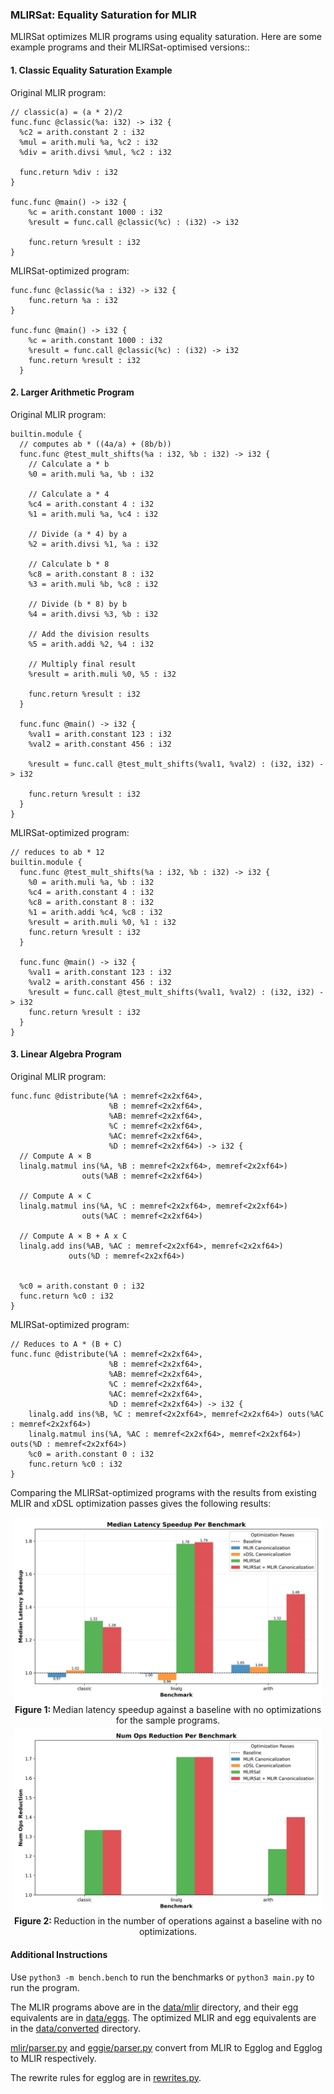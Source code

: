 ### MLIRSat: Equality Saturation for MLIR

MLIRSat optimizes MLIR programs using equality saturation. Here are some example programs and their MLIRSat-optimised versions::

#### 1. Classic Equality Saturation Example 
Original MLIR program:
```mlir
// classic(a) = (a * 2)/2  
func.func @classic(%a: i32) -> i32 {
  %c2 = arith.constant 2 : i32
  %mul = arith.muli %a, %c2 : i32
  %div = arith.divsi %mul, %c2 : i32
  
  func.return %div : i32
}

func.func @main() -> i32 {
    %c = arith.constant 1000 : i32
    %result = func.call @classic(%c) : (i32) -> i32
    
    func.return %result : i32
}
```
MLIRSat-optimized program:

```mlir
func.func @classic(%a : i32) -> i32 {
    func.return %a : i32
}
  
func.func @main() -> i32 {
    %c = arith.constant 1000 : i32
    %result = func.call @classic(%c) : (i32) -> i32
    func.return %result : i32
  }
```


#### 2. Larger Arithmetic Program
Original MLIR program:

```mlir
builtin.module {
  // computes ab * ((4a/a) + (8b/b))
  func.func @test_mult_shifts(%a : i32, %b : i32) -> i32 {
    // Calculate a * b
    %0 = arith.muli %a, %b : i32
    
    // Calculate a * 4
    %c4 = arith.constant 4 : i32
    %1 = arith.muli %a, %c4 : i32
    
    // Divide (a * 4) by a
    %2 = arith.divsi %1, %a : i32
    
    // Calculate b * 8
    %c8 = arith.constant 8 : i32
    %3 = arith.muli %b, %c8 : i32
    
    // Divide (b * 8) by b
    %4 = arith.divsi %3, %b : i32
    
    // Add the division results
    %5 = arith.addi %2, %4 : i32
    
    // Multiply final result
    %result = arith.muli %0, %5 : i32
    
    func.return %result : i32
  }

  func.func @main() -> i32 {
    %val1 = arith.constant 123 : i32
    %val2 = arith.constant 456 : i32

    %result = func.call @test_mult_shifts(%val1, %val2) : (i32, i32) -> i32

    func.return %result : i32
  }
}
```

MLIRSat-optimized program:

```mlir
// reduces to ab * 12
builtin.module {
  func.func @test_mult_shifts(%a : i32, %b : i32) -> i32 {
    %0 = arith.muli %a, %b : i32
    %c4 = arith.constant 4 : i32
    %c8 = arith.constant 8 : i32
    %1 = arith.addi %c4, %c8 : i32
    %result = arith.muli %0, %1 : i32
    func.return %result : i32
  }

  func.func @main() -> i32 {
    %val1 = arith.constant 123 : i32
    %val2 = arith.constant 456 : i32
    %result = func.call @test_mult_shifts(%val1, %val2) : (i32, i32) -> i32
    func.return %result : i32
  }
}

```

#### 3. Linear Algebra Program

Original MLIR program:

```mlir
func.func @distribute(%A : memref<2x2xf64>, 
                      %B : memref<2x2xf64>, 
                      %AB: memref<2x2xf64>,  
                      %C : memref<2x2xf64>, 
                      %AC: memref<2x2xf64>, 
                      %D : memref<2x2xf64>) -> i32 {
  // Compute A × B
  linalg.matmul ins(%A, %B : memref<2x2xf64>, memref<2x2xf64>)
                outs(%AB : memref<2x2xf64>)

  // Compute A × C
  linalg.matmul ins(%A, %C : memref<2x2xf64>, memref<2x2xf64>)
                outs(%AC : memref<2x2xf64>)

  // Compute A × B + A x C
  linalg.add ins(%AB, %AC : memref<2x2xf64>, memref<2x2xf64>)
             outs(%D : memref<2x2xf64>)

  
  %c0 = arith.constant 0 : i32
  func.return %c0 : i32
}
```

MLIRSat-optimized program:

```mlir
// Reduces to A * (B + C)
func.func @distribute(%A : memref<2x2xf64>, 
                      %B : memref<2x2xf64>, 
                      %AB: memref<2x2xf64>,  
                      %C : memref<2x2xf64>, 
                      %AC: memref<2x2xf64>, 
                      %D : memref<2x2xf64>) -> i32 {
    linalg.add ins(%B, %C : memref<2x2xf64>, memref<2x2xf64>) outs(%AC : memref<2x2xf64>)
    linalg.matmul ins(%A, %AC : memref<2x2xf64>, memref<2x2xf64>) outs(%D : memref<2x2xf64>)
    %c0 = arith.constant 0 : i32
    func.return %c0 : i32
}
```

Comparing the MLIRSat-optimized programs with the results from existing MLIR and xDSL optimization passes gives the following results:

<figure style="text-align: center; margin: 5px">
  <img
  src="median_latency_speedup.jpg"
  alt="Image containing three grouped bars demonstrating the speedup of different optimizations against a baseline with no optimizations"
  style=" height: auto;">
  <figcaption style="text-align: center;"> <b> Figure 1: </b> Median latency speedup against a baseline with no optimizations for the sample programs. </figcaption>
</figure>

<figure style="text-align: center; margin: 5px">
  <img
  src="num_ops_reduction.jpg"
  alt="Image containing three grouped bars demonstrating the number of ops reduction of different optimizations against a baseline with no optimizations"
  style=" height: auto;">
  <figcaption style="text-align: center;"> <b> Figure 2: </b> Reduction in the number of operations against a baseline with no optimizations. </figcaption>
</figure>




#### Additional Instructions

Use `python3 -m bench.bench` to run the benchmarks or `python3 main.py` to run the program. 

The MLIR programs above are in the [data/mlir](data/mlir/) directory, and their egg equivalents are in [data/eggs](data/eggs/). The optimized MLIR and egg equivalents are in the [data/converted](data/converted/) directory.

[mlir/parser.py](mlir/parser.py) and [eggie/parser.py](eggie/parser.py) convert from MLIR to Egglog and Egglog to MLIR respectively.

The rewrite rules for egglog are in [rewrites.py](eggie/rewrites.py).

